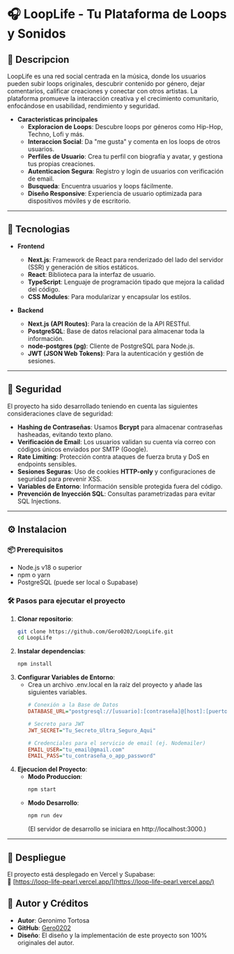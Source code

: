# 🎧 LoopLife - Tu Plataforma de Loops y Sonidos

## 📝 Descripcion

LoopLife es una red social centrada en la música, donde los usuarios pueden subir loops originales, descubrir contenido por género, dejar comentarios, calificar creaciones y conectar con otros artistas. La plataforma promueve la interacción creativa y el crecimiento comunitario, enfocándose en usabilidad, rendimiento y seguridad.


* **Caracteristicas principales**
    * **Exploracion de Loops**: Descubre loops por géneros como Hip-Hop, Techno, Lofi y más.
    * **Interaccion Social**: Da "me gusta" y comenta en los loops de otros usuarios.
    * **Perfiles de Usuario**: Crea tu perfil con biografía y avatar, y gestiona tus propias creaciones.
    * **Autenticacion Segura**: Registro y login de usuarios con verificación de email.
    * **Busqueda**: Encuentra usuarios y loops fácilmente.
    * **Diseño Responsive**: Experiencia de usuario optimizada para dispositivos móviles y de escritorio.


---

## 🚀 Tecnologias

* **Frontend**
    * **Next.js**: Framework de React para renderizado del lado del servidor (SSR) y generación de sitios estáticos.
    * **React**: Biblioteca para la interfaz de usuario.
    * **TypeScript**: Lenguaje de programación tipado que mejora la calidad del código.
    * **CSS Modules**: Para modularizar y encapsular los estilos.

* **Backend**
    * **Next.js (API Routes)**: Para la creación de la API RESTful.
    * **PostgreSQL**: Base de datos relacional para almacenar toda la información.
    * **node-postgres (pg)**: Cliente de PostgreSQL para Node.js.
    * **JWT (JSON Web Tokens)**: Para la autenticación y gestión de sesiones.

---

## 🔐 Seguridad

El proyecto ha sido desarrollado teniendo en cuenta las siguientes consideraciones clave de seguridad:

* **Hashing de Contraseñas**: Usamos **Bcrypt** para almacenar contraseñas hasheadas, evitando texto plano.
* **Verificación de Email**: Los usuarios validan su cuenta vía correo con códigos únicos enviados por SMTP (Google).
* **Rate Limiting**: Protección contra ataques de fuerza bruta y DoS en endpoints sensibles.
* **Sesiones Seguras**: Uso de cookies **HTTP-only** y configuraciones de seguridad para prevenir XSS.
* **Variables de Entorno**: Información sensible protegida fuera del código.
* **Prevención de Inyección SQL**: Consultas parametrizadas para evitar SQL Injections.


---

## ⚙️ Instalacion

### 📦 Prerequisitos

- Node.js v18 o superior
- npm o yarn
- PostgreSQL (puede ser local o Supabase)
    

### 🛠️ Pasos para ejecutar el proyecto

1.  **Clonar repositorio**:
    ```bash
    git clone https://github.com/Gero0202/LoopLife.git
    cd LoopLife
    ```
2.  **Instalar dependencias**:
    ```bash
    npm install
    ```
3.  **Configurar Variables de Entorno**:
    * Crea un archivo .env.local en la raíz del proyecto y añade las siguientes variables.
        ```ini
        # Conexión a la Base de Datos
        DATABASE_URL="postgresql://[usuario]:[contraseña]@[host]:[puerto]/[nombre_db]"

        # Secreto para JWT
        JWT_SECRET="Tu_Secreto_Ultra_Seguro_Aqui"

        # Credenciales para el servicio de email (ej. Nodemailer)
        EMAIL_USER="tu_email@gmail.com"
        EMAIL_PASS="tu_contraseña_o_app_password"
        ```
4.  **Ejecucion del Proyecto**:
    * **Modo Produccion**:
        ```bash
        npm start
        ```
    * **Modo Desarrollo**:
        ```bash
        npm run dev
        ```
        (El servidor de desarrollo se iniciara en http://localhost:3000.)

---

## 🚀 Despliegue

El proyecto está desplegado en Vercel y Supabase:  
🔗 [https://loop-life-pearl.vercel.app/](https://loop-life-pearl.vercel.app/)


## 👤 Autor y Créditos

* **Autor**: Geronimo Tortosa
* **GitHub**: [Gero0202](https://github.com/Gero0202)
* **Diseño**: El diseño y la implementación de este proyecto son 100% originales del autor.
